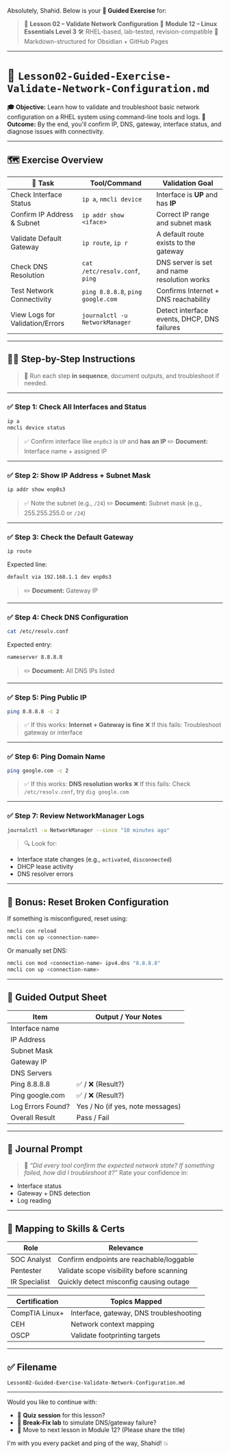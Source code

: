Absolutely, Shahid. Below is your **🔧 Guided Exercise** for:

> 📘 **Lesson 02 – Validate Network Configuration**
> 🎯 **Module 12 – Linux Essentials Level 3**
> 🛠️ RHEL-based, lab-tested, revision-compatible
> 🧱 Markdown-structured for Obsidian + GitHub Pages

---

# 🧪 `Lesson02-Guided-Exercise-Validate-Network-Configuration.md`

**🎓 Objective:** Learn how to validate and troubleshoot basic network configuration on a RHEL system using command-line tools and logs.
**🧠 Outcome:** By the end, you'll confirm IP, DNS, gateway, interface status, and diagnose issues with connectivity.

---

## 🗺️ Exercise Overview

| 🧩 Task                         | Tool/Command                      | Validation Goal                             |
| ------------------------------- | --------------------------------- | ------------------------------------------- |
| Check Interface Status          | `ip a`, `nmcli device`            | Interface is **UP** and has **IP**          |
| Confirm IP Address & Subnet     | `ip addr show <iface>`            | Correct IP range and subnet mask            |
| Validate Default Gateway        | `ip route`, `ip r`                | A default route exists to the gateway       |
| Check DNS Resolution            | `cat /etc/resolv.conf`, `ping`    | DNS server is set and name resolution works |
| Test Network Connectivity       | `ping 8.8.8.8`, `ping google.com` | Confirms Internet + DNS reachability        |
| View Logs for Validation/Errors | `journalctl -u NetworkManager`    | Detect interface events, DHCP, DNS failures |

---

## 🧑‍🏫 Step-by-Step Instructions

> 🔁 Run each step **in sequence**, document outputs, and troubleshoot if needed.

---

### ✅ Step 1: Check All Interfaces and Status

```bash
ip a
nmcli device status
```

> ✅ Confirm interface like `enp0s3` is `UP` and **has an IP**
> ✏️ **Document:** Interface name + assigned IP

---

### ✅ Step 2: Show IP Address + Subnet Mask

```bash
ip addr show enp0s3
```

> ✅ Note the subnet (e.g., `/24`)
> ✏️ **Document:** Subnet mask (e.g., 255.255.255.0 or `/24`)

---

### ✅ Step 3: Check the Default Gateway

```bash
ip route
```

Expected line:

```bash
default via 192.168.1.1 dev enp0s3
```

> ✏️ **Document:** Gateway IP

---

### ✅ Step 4: Check DNS Configuration

```bash
cat /etc/resolv.conf
```

Expected entry:

```bash
nameserver 8.8.8.8
```

> ✏️ **Document:** All DNS IPs listed

---

### ✅ Step 5: Ping Public IP

```bash
ping 8.8.8.8 -c 2
```

> ✅ If this works: **Internet + Gateway is fine**
> ❌ If this fails: Troubleshoot gateway or interface

---

### ✅ Step 6: Ping Domain Name

```bash
ping google.com -c 2
```

> ✅ If this works: **DNS resolution works**
> ❌ If this fails: Check `/etc/resolv.conf`, try `dig google.com`

---

### ✅ Step 7: Review NetworkManager Logs

```bash
journalctl -u NetworkManager --since "10 minutes ago"
```

> 🔍 Look for:

* Interface state changes (e.g., `activated`, `disconnected`)
* DHCP lease activity
* DNS resolver errors

---

## 🧠 Bonus: Reset Broken Configuration

If something is misconfigured, reset using:

```bash
nmcli con reload
nmcli con up <connection-name>
```

Or manually set DNS:

```bash
nmcli con mod <connection-name> ipv4.dns "8.8.8.8"
nmcli con up <connection-name>
```

---

## 🧾 Guided Output Sheet

| Item              | Output / Your Notes              |
| ----------------- | -------------------------------- |
| Interface name    |                                  |
| IP Address        |                                  |
| Subnet Mask       |                                  |
| Gateway IP        |                                  |
| DNS Servers       |                                  |
| Ping 8.8.8.8      | ✅ / ❌ (Result?)                  |
| Ping google.com   | ✅ / ❌ (Result?)                  |
| Log Errors Found? | Yes / No (if yes, note messages) |
| Overall Result    | Pass / Fail                      |

---

## 🧪 Journal Prompt

> 📝 *“Did every tool confirm the expected network state? If something failed, how did I troubleshoot it?”*
> Rate your confidence in:

* Interface status
* Gateway + DNS detection
* Log reading

---

## 🧭 Mapping to Skills & Certs

| Role          | Relevance                                 |
| ------------- | ----------------------------------------- |
| SOC Analyst   | Confirm endpoints are reachable/loggable  |
| Pentester     | Validate scope visibility before scanning |
| IR Specialist | Quickly detect misconfig causing outage   |

| Certification  | Topics Mapped                           |
| -------------- | --------------------------------------- |
| CompTIA Linux+ | Interface, gateway, DNS troubleshooting |
| CEH            | Network context mapping                 |
| OSCP           | Validate footprinting targets           |

---

## ✅ Filename

```
Lesson02-Guided-Exercise-Validate-Network-Configuration.md
```

---

Would you like to continue with:

* 🧠 **Quiz session** for this lesson?
* 🧪 **Break-Fix lab** to simulate DNS/gateway failure?
* 📘 Move to next lesson in Module 12? (Please share the title)

I'm with you every packet and ping of the way, Shahid! 💥

